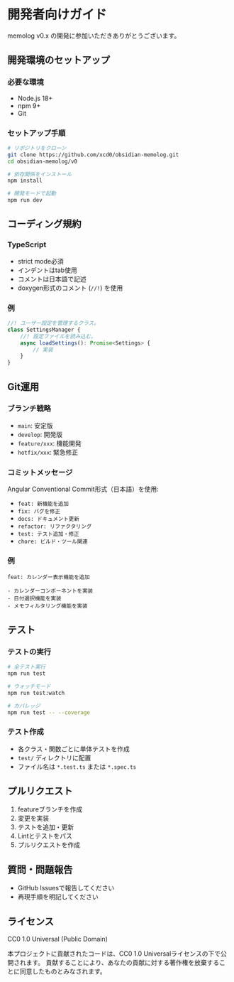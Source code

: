 # 開発者向けガイド

memolog v0.x の開発に参加いただきありがとうございます。

## 開発環境のセットアップ

### 必要な環境

- Node.js 18+
- npm 9+
- Git

### セットアップ手順

```bash
# リポジトリをクローン
git clone https://github.com/xcd0/obsidian-memolog.git
cd obsidian-memolog/v0

# 依存関係をインストール
npm install

# 開発モードで起動
npm run dev
```

## コーディング規約

### TypeScript

- strict mode必須
- インデントはtab使用
- コメントは日本語で記述
- doxygen形式のコメント (`//!`) を使用

### 例

```typescript
//! ユーザー設定を管理するクラス。
class SettingsManager {
	//! 設定ファイルを読み込む。
	async loadSettings(): Promise<Settings> {
		// 実装
	}
}
```

## Git運用

### ブランチ戦略

- `main`: 安定版
- `develop`: 開発版
- `feature/xxx`: 機能開発
- `hotfix/xxx`: 緊急修正

### コミットメッセージ

Angular Conventional Commit形式（日本語）を使用:

- `feat: 新機能を追加`
- `fix: バグを修正`
- `docs: ドキュメント更新`
- `refactor: リファクタリング`
- `test: テスト追加・修正`
- `chore: ビルド・ツール関連`

### 例

```
feat: カレンダー表示機能を追加

- カレンダーコンポーネントを実装
- 日付選択機能を実装
- メモフィルタリング機能を実装
```

## テスト

### テストの実行

```bash
# 全テスト実行
npm run test

# ウォッチモード
npm run test:watch

# カバレッジ
npm run test -- --coverage
```

### テスト作成

- 各クラス・関数ごとに単体テストを作成
- `test/` ディレクトリに配置
- ファイル名は `*.test.ts` または `*.spec.ts`

## プルリクエスト

1. featureブランチを作成
2. 変更を実装
3. テストを追加・更新
4. Lintとテストをパス
5. プルリクエストを作成

## 質問・問題報告

- GitHub Issuesで報告してください
- 再現手順を明記してください

## ライセンス

CC0 1.0 Universal (Public Domain)

本プロジェクトに貢献されたコードは、CC0 1.0 Universalライセンスの下で公開されます。
貢献することにより、あなたの貢献に対する著作権を放棄することに同意したものとみなされます。
